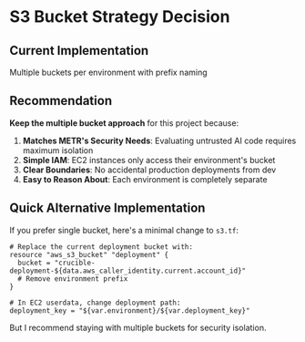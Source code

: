 # S3 Bucket Strategy Decision

## Current Implementation
Multiple buckets per environment with prefix naming

## Recommendation
**Keep the multiple bucket approach** for this project because:

1. **Matches METR's Security Needs**: Evaluating untrusted AI code requires maximum isolation
2. **Simple IAM**: EC2 instances only access their environment's bucket
3. **Clear Boundaries**: No accidental production deployments from dev
4. **Easy to Reason About**: Each environment is completely separate

## Quick Alternative Implementation

If you prefer single bucket, here's a minimal change to `s3.tf`:

```hcl
# Replace the current deployment bucket with:
resource "aws_s3_bucket" "deployment" {
  bucket = "crucible-deployment-${data.aws_caller_identity.current.account_id}"
  # Remove environment prefix
}

# In EC2 userdata, change deployment path:
deployment_key = "${var.environment}/${var.deployment_key}"
```

But I recommend staying with multiple buckets for security isolation.
